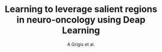 ---
cat: gaia
subcat: platform
bestof: false
author: A Grigis et al.
title: Learning to leverage salient regions in neuro-oncology using Deap Learning
journal: bioRxiv
year: 2020
type: article
---